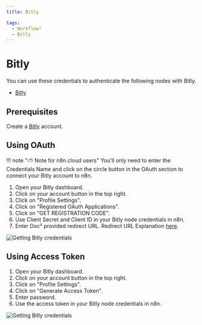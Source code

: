 ```yaml
---
title: Bitly

tags:
  - Workflow²
  - Bitly
---
```


# Bitly

You can use these credentials to authenticate the following nodes with Bitly.
- [Bitly](/workflow/integrations/nodes/n8n-nodes-base.bitly/)

## Prerequisites

Create a [Bitly](https://www.bitly.com/) account.

## Using OAuth

!!! note "⛅️ Note for n8n.cloud users"
    You'll only need to enter the Credentials Name and click on the circle button in the OAuth section to connect your Bitly account to n8n.


1. Open your Bitly dashboard.
2. Click on your account button in the top right.
3. Click on "Profile Settings".
4. Click on "Registered OAuth Applications".
5. Click on "GET REGISTRATION CODE".
6. Use Client Secret and Client ID in your Bitly node credentials in n8n.
7. Enter Doc² provided redirect URL. Redirect URL Explanation [here](/).


![Getting Bitly credentials](/_images/integrations/credentials/bitly/using-oauth.gif)

## Using Access Token

1. Open your Bitly dashboard.
2. Click on your account button in the top right.
3. Click on "Profile Settings".
4. Click on "Generate Access Token".
5. Enter password.
6. Use the access token in your Bitly node credentials in n8n.


![Getting Bitly credentials](/_images/integrations/credentials/bitly/using-access-token.gif)

